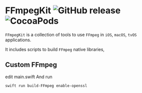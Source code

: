 # FFmpegKit ![GitHub release](https://img.shields.io/badge/release-v5.1-blue.svg) ![CocoaPods](https://img.shields.io/cocoapods/v/ffmpeg-kit-ios-min) 

`FFmpegKit` is a collection of tools to use `FFmpeg` in `iOS`, `macOS`, `tvOS` applications.

It includes scripts to build `FFmpeg` native libraries, 


## Custom FFmpeg
edit main.swift And run
```bash
swift run build-FFmpeg enable-openssl
```
